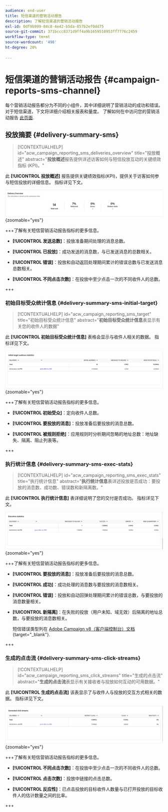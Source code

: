 ```yaml
---
audience: end-user
title: 短信渠道的营销活动报告
description: 了解短信渠道的营销活动报告
exl-id: 0df9b999-84c8-4e42-b5da-857b2ef0dd75
source-git-commit: 371bccc8371d9ff4a9b1659510953ff7776c2459
workflow-type: tm+mt
source-wordcount: '498'
ht-degree: 20%

---
```


# 短信渠道的营销活动报告 {#campaign-reports-sms-channel}

每个营销活动报告都分为不同的小组件，其中详细说明了营销活动的成功和错误。 对于短信渠道，下文将详细介绍相关报表和量度。 了解如何在中访问您的营销活动报告 [此页面](campaign-reports.md).

## 投放摘要 {#delivery-summary-sms}

>[!CONTEXTUALHELP]
>id="acw_campaign_reporting_sms_deliveries_overview"
>title="投放概述"
>abstract="**投放概述**&#x200B;报告提供详述访客如何与短信投放互动的关键绩效指标 (KPI)。"


此 **[!UICONTROL 投放概述]** 报告提供关键绩效指标(KPI)，提供关于访客如何参与短信投放的详细信息。 指标详见下文。

![](assets/campaign_report_sms_1.png){zoomable=&quot;yes&quot;}

+++了解有关短信营销活动报告指标的更多信息。

* **[!UICONTROL 发送总数]**：投放准备期间处理的消息总数。

* **[!UICONTROL 已投放]**：成功发送的消息数，与已发送消息的总数相关。

* **[!UICONTROL 错误]**：投放和自动返回处理期间累计的错误总数与已发送消息总数相关。

* **[!UICONTROL 不同点击次数]**：在投放中至少点击一次的不同收件人的总数。

+++


### 初始目标受众统计信息 {#delivery-summary-sms-initial-target}

>[!CONTEXTUALHELP]
>id="acw_campaign_reporting_sms_target"
>title="初始目标受众统计信息"
>abstract="**初始目标受众统计信息**&#x200B;表显示有关您的收件人的数据"

此 **[!UICONTROL 初始目标受众统计信息]** 表格会显示与收件人相关的数据。 指标详见下文。


![](assets/campaign_report_sms_2.png){zoomable=&quot;yes&quot;}

+++了解有关短信营销活动报告指标的更多信息。

* **[!UICONTROL 初始受众]**：定向收件人总数。

* **[!UICONTROL 要投放的消息]**：投放准备后要投放的消息总数。

* **[!UICONTROL 被规则拒绝]**：应用规则时分析期间忽略的地址总数：地址缺失、隔离、阻止列表等。

+++


### 执行统计信息 {#delivery-summary-sms-exec-stats}


>[!CONTEXTUALHELP]
>id="acw_campaign_reporting_sms_exec_stats"
>title="执行统计信息"
>abstract="**执行统计信息**&#x200B;表详述投放是否成功：要投放的消息数、成功数、错误数和新隔离数。"


此 **[!UICONTROL 执行统计信息]** 表详细说明了您的交付是否成功。 指标详见下文。


![](assets/campaign_report_sms_3.png){zoomable=&quot;yes&quot;}

+++了解有关短信营销活动报告指标的更多信息。

* **[!UICONTROL 要投放的消息]**：投放准备后要投放的消息总数。

* **[!UICONTROL 成功]**：成功处理的消息数与要投放的消息数相关。

* **[!UICONTROL 错误]**：投放和自动回弹处理期间累计的错误总数，与要投放的消息数量相关。

* **[!UICONTROL 新隔离]**：在失败的投放（用户未知、域无效）后隔离的地址总数，与要投放的消息数相关。

  短信错误类型列在 [Adobe Campaign v8（客户端控制台）文档](https://experienceleague.adobe.com/docs/campaign/campaign-v8/send/failures/delivery-failures.html#sms-quarantines){target="_blank"}.

+++

### 生成的点击流 {#delivery-summary-sms-click-streams}


>[!CONTEXTUALHELP]
>id="acw_campaign_reporting_sms_click_streams"
>title="生成的点击流"
>abstract="**生成的点击流**&#x200B;表显示有关接收者与投放如何互动的可用数据。"

此 **[!UICONTROL 生成的点击流]** 该表显示了与收件人与投放的交互方式相关的数据。 指标详见下文。

![](assets/campaign_report_sms_4.png){zoomable=&quot;yes&quot;}

+++了解有关短信营销活动报告指标的更多信息。

* **[!UICONTROL 不同点击次数]**：在投放中至少点击一次的不同收件人的总数。

* **[!UICONTROL 点击次数]**：投放中链接的点击总数。

* **[!UICONTROL 反应性]**：已点击投放的目标收件人数量与已打开投放的目标收件人的估计数量之间的比率。

+++
